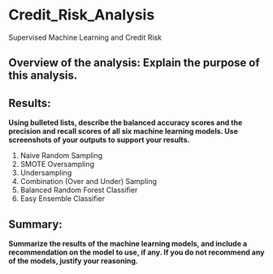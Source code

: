 # Credit_Risk_Analysis
Supervised Machine Learning and Credit Risk

## Overview of the analysis: Explain the purpose of this analysis.


## Results: 
__Using bulleted lists, describe the balanced accuracy scores and the precision and recall scores of all six machine learning models. Use screenshots of your outputs to support your results.__
1. Naive Random Sampling
2. SMOTE Oversampling
3. Undersampling
4. Combination (Over and Under) Sampling
5. Balanced Random Forest Classifier
6. Easy Ensemble Classifier


## Summary: 
__Summarize the results of the machine learning models, and include a recommendation on the model to use, if any. If you do not recommend any of the models, justify your reasoning.__

